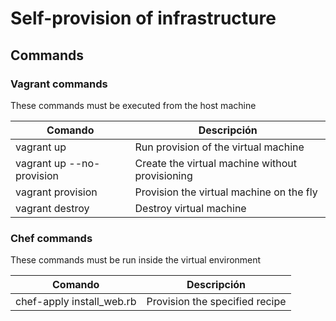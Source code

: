 # Self-provision of infrastructure

## Commands

### Vagrant commands

These commands must be executed from the host machine

| Comando   | Descripción   |
|---|---|
| vagrant up | Run provision of the virtual machine |
| vagrant up --no-provision | Create the virtual machine without provisioning |
| vagrant provision | Provision the virtual machine on the fly |
| vagrant destroy | Destroy virtual machine |

### Chef commands

These commands must be run inside the virtual environment

| Comando   | Descripción   |
|---|---|
| chef-apply install_web.rb | Provision the specified recipe |

